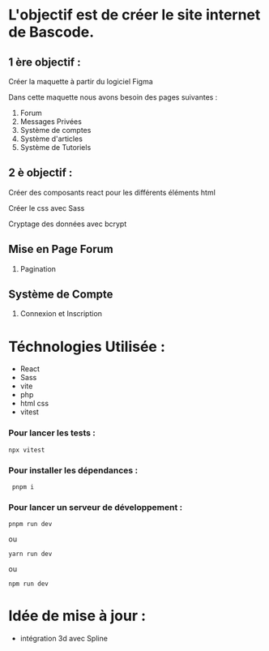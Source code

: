 # L'objectif est de créer le site internet de Bascode.

## 1 ère objectif : 

Créer la maquette à partir du logiciel Figma

Dans cette maquette nous avons besoin des pages suivantes :

1. Forum
2. Messages Privées 
3. Système de comptes 
4. Système d'articles
5. Système de Tutoriels

## 2 è objectif : 

Créer des composants react pour les différents éléments html

Créer le css avec Sass


Cryptage des données avec bcrypt



## Mise en Page Forum

1. Pagination


## Système de Compte

1. Connexion et Inscription

# Téchnologies Utilisée : 
- React 
- Sass
- vite
- php
- html css
- vitest


### Pour lancer les tests : 
` npx vitest `

### Pour installer les dépendances : 

` pnpm i`

### Pour lancer un serveur de développement : 

` pnpm run dev `

ou

` yarn run dev `

ou 

` npm run dev `

# Idée de mise à jour : 
- intégration 3d avec Spline






